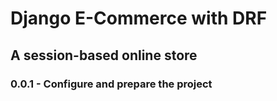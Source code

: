 # Django E-Commerce with DRF
## A session-based online store

### 0.0.1 - Configure and prepare the project

